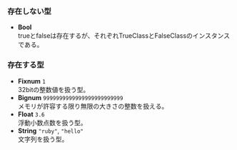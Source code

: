 ### 存在しない型
* **Bool**<br>trueとfalseは存在するが、それぞれTrueClassとFalseClassのインスタンスである。

### 存在する型
* **Fixnum** `1`<br>32bitの整数値を扱う型。
* **Bignum** `9999999999999999999999999`<br>メモリが許容する限り無限の大きさの整数を扱える。
* **Float** `3.6`<br>浮動小数点数を扱う型。
* **String** `"ruby"`, `"hello"`<br>文字列を扱う型。

